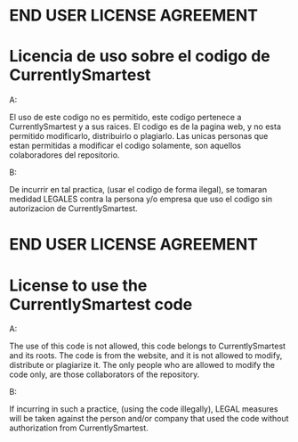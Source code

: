 # END USER LICENSE AGREEMENT
# Licencia de uso sobre el codigo de CurrentlySmartest

A: 

El uso de este codigo no es permitido, este codigo pertenece a CurrentlySmartest y a sus raices.
El codigo es de la pagina web, y no esta permitido modificarlo, distribuirlo o plagiarlo.
Las unicas personas que estan permitidas a modificar el codigo solamente, son aquellos colaboradores del repositorio.

B:

De incurrir en tal practica, (usar el codigo de forma ilegal), se tomaran medidad LEGALES contra la persona y/o empresa que uso el codigo sin autorizacion de CurrentlySmartest.

# END USER LICENSE AGREEMENT
# License to use the CurrentlySmartest code

A:

The use of this code is not allowed, this code belongs to CurrentlySmartest and its roots.
The code is from the website, and it is not allowed to modify, distribute or plagiarize it.
The only people who are allowed to modify the code only, are those collaborators of the repository.

B:

If incurring in such a practice, (using the code illegally), LEGAL measures will be taken against the person and/or company that used the code without authorization from CurrentlySmartest.